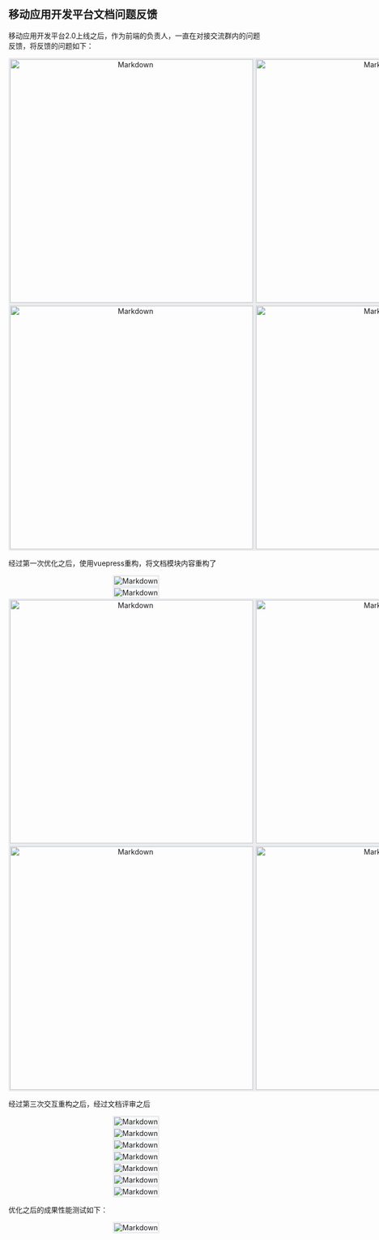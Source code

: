 ## 移动应用开发平台文档问题反馈

移动应用开发平台2.0上线之后，作为前端的负责人，一直在对接交流群内的问题反馈，将反馈的问题如下：

<div align="center" style="width: 100%; display: flex; justify-content: space-around">
  <img width="480px" src="./images/image-1.png" alt="Markdown" style="border:3px solid #eaecef"/>
  <img width="480px" src="./images/image.png" alt="Markdown" style="border:3px solid #eaecef"/>
</div>

<div align="center" style="width: 100%; display: flex; justify-content: space-around">
  <img width="480px" src="./images/image-10.png" alt="Markdown" style="border:3px solid #eaecef"/>
  <img width="480px" src="./images/image-12.png" alt="Markdown" style="border:3px solid #eaecef"/>
</div>





经过第一次优化之后，使用vuepress重构，将文档模块内容重构了

<div align="center">
  <img src="./images/image-13.png" alt="Markdown" style="border:3px solid #eaecef"/>
</div>



<div align="center">
  <img src="./images/image-14.png" alt="Markdown" style="border:3px solid #eaecef"/>
</div>

<div align="center" align="center" style="width: 100%; display: flex; justify-content: space-around">
  <img width="480px" src="./images/image-16.png" alt="Markdown" style="border:3px solid #eaecef"/>
  <img width="480px" src="./images/image-15.png" alt="Markdown" style="border:3px solid #eaecef"/>
</div>



<div align="center" style="width: 100%; display: flex; justify-content: space-around">
  <img width="480px" src="./images/image-3.png" alt="Markdown" style="border:3px solid #eaecef"/>
  <img width="480px" src="./images/image-2.png" alt="Markdown" style="border:3px solid #eaecef"/>
</div>



经过第三次交互重构之后，经过文档评审之后

<div align="center">
  <img src="./images/image-17.png" alt="Markdown" style="border:3px solid #eaecef"/>
</div>

<div align="center">
  <img src="./images/image-list.png" alt="Markdown" style="border:3px solid #eaecef"/>
</div>

<div align="center">
  <img src="./images/image-4.png" alt="Markdown" style="border:3px solid #eaecef"/>
</div>

<div align="center">
  <img src="./images/image-5.png" alt="Markdown" style="border:3px solid #eaecef"/>
</div>

<div align="center">
  <img src="./images/image-7.png" alt="Markdown" style="border:3px solid #eaecef"/>
</div>

<div align="center">
  <img src="./images/image-8.png" alt="Markdown" style="border:3px solid #eaecef"/>
</div>

<div align="center">
  <img src="./images/image-9.png" alt="Markdown" style="border:3px solid #eaecef"/>
</div>



优化之后的成果性能测试如下：

<div align="center">
  <img src="./images/image-18.png" alt="Markdown" style="border:3px solid #eaecef"/>
</div>
